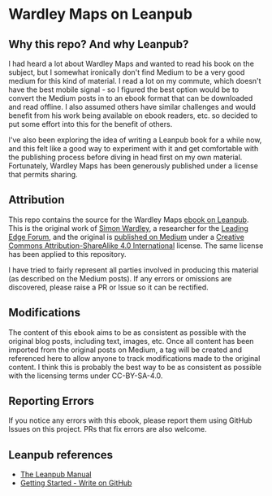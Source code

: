 # Wardley Maps on Leanpub


## Why this repo? And why Leanpub?

I had heard a lot about Wardley Maps and wanted to read his book on the subject, but I somewhat ironically don't find Medium to be a very good medium for this kind of material. I read a lot on my commute, which doesn't have the best mobile signal - so I figured the best option would be to convert the Medium posts in to an ebook format that can be downloaded and read offline. I also assumed others have similar challenges and would benefit from his work being available on ebook readers, etc. so decided to put some effort into this for the benefit of others.

I've also been exploring the idea of writing a Leanpub book for a while now, and this felt like a good way to experiment with it and get comfortable with the publishing process before diving in head first on my own material. Fortunately, Wardley Maps has been generously published under a license that permits sharing.

## Attribution

This repo contains the source for the Wardley Maps [ebook on Leanpub](https://leanpub.com/wardley-maps). This is the original work of [Simon Wardley](https://medium.com/@swardley), a researcher for the [Leading Edge Forum](https://leadingedgeforum.com/), and the original is [published on Medium](https://medium.com/wardleymaps) under a [Creative Commons Attribution-ShareAlike 4.0 International](https://creativecommons.org/licenses/by-sa/4.0/) license. The same license has been applied to this repository.

I have tried to fairly represent all parties involved in producing this material (as described on the Medium posts). If any errors or omissions are discovered, please raise a PR or Issue so it can be rectified.

## Modifications

The content of this ebook aims to be as consistent as possible with the original blog posts, including text, images, etc. Once all content has been imported from the original posts on Medium, a tag will be created and referenced here to allow anyone to track modifications made to the original content. I think this is probably the best way to be as consistent as possible with the licensing terms under CC-BY-SA-4.0.

## Reporting Errors

If you notice any errors with this ebook, please report them using GitHub Issues on this project. PRs that fix errors are also welcome.

## Leanpub references

* [The Leanpub Manual](https://leanpub.com/help/manual)
* [Getting Started - Write on GitHub](https://leanpub.com/help/getting_started_sync_github)
